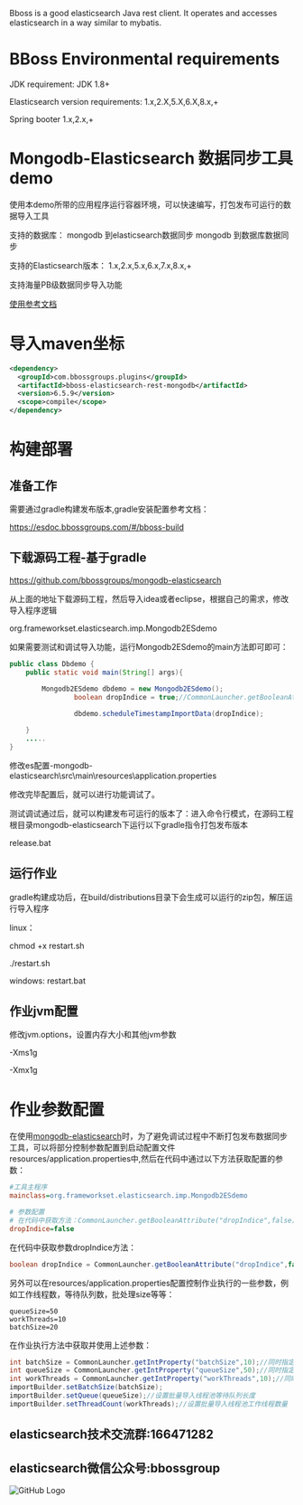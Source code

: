 
Bboss is a good elasticsearch Java rest client. It operates and accesses elasticsearch in a way similar to mybatis.

# BBoss Environmental requirements

JDK requirement: JDK 1.8+

Elasticsearch version requirements: 1.x,2.X,5.X,6.X,8.x,+

Spring booter 1.x,2.x,+
# Mongodb-Elasticsearch 数据同步工具demo
使用本demo所带的应用程序运行容器环境，可以快速编写，打包发布可运行的数据导入工具

支持的数据库：
mongodb 到elasticsearch数据同步
mongodb 到数据库数据同步

支持的Elasticsearch版本：
1.x,2.x,5.x,6.x,7.x,8.x,+

支持海量PB级数据同步导入功能

[使用参考文档](https://esdoc.bbossgroups.com/#/db-es-tool)

# 导入maven坐标

```xml
<dependency>
  <groupId>com.bbossgroups.plugins</groupId>
  <artifactId>bboss-elasticsearch-rest-mongodb</artifactId>
  <version>6.5.9</version>
  <scope>compile</scope>
</dependency>
```

# 构建部署
## 准备工作
需要通过gradle构建发布版本,gradle安装配置参考文档：

https://esdoc.bbossgroups.com/#/bboss-build

## 下载源码工程-基于gradle
<https://github.com/bbossgroups/mongodb-elasticsearch>

从上面的地址下载源码工程，然后导入idea或者eclipse，根据自己的需求，修改导入程序逻辑

org.frameworkset.elasticsearch.imp.Mongodb2ESdemo

如果需要测试和调试导入功能，运行Mongodb2ESdemo的main方法即可即可：


```java
public class Dbdemo {
	public static void main(String[] args){

		Mongodb2ESdemo dbdemo = new Mongodb2ESdemo();
        		boolean dropIndice = true;//CommonLauncher.getBooleanAttribute("dropIndice",false);//同时指定了默认值
        
        		dbdemo.scheduleTimestampImportData(dropIndice);

	}
    .....
}
```

修改es配置-mongodb-elasticsearch\src\main\resources\application.properties



修改完毕配置后，就可以进行功能调试了。


测试调试通过后，就可以构建发布可运行的版本了：进入命令行模式，在源码工程根目录mongodb-elasticsearch下运行以下gradle指令打包发布版本

release.bat

## 运行作业
gradle构建成功后，在build/distributions目录下会生成可以运行的zip包，解压运行导入程序

linux：

chmod +x restart.sh

./restart.sh

windows: restart.bat

## 作业jvm配置
修改jvm.options，设置内存大小和其他jvm参数

-Xms1g

-Xmx1g



 

# 作业参数配置

在使用[mongodb-elasticsearch](https://github.com/bbossgroups/mongodb-elasticsearch)时，为了避免调试过程中不断打包发布数据同步工具，可以将部分控制参数配置到启动配置文件resources/application.properties中,然后在代码中通过以下方法获取配置的参数：

```ini
#工具主程序
mainclass=org.frameworkset.elasticsearch.imp.Mongodb2ESdemo

# 参数配置
# 在代码中获取方法：CommonLauncher.getBooleanAttribute("dropIndice",false);//同时指定了默认值false
dropIndice=false
```

在代码中获取参数dropIndice方法：

```java
boolean dropIndice = CommonLauncher.getBooleanAttribute("dropIndice",false);//同时指定了默认值false
```

另外可以在resources/application.properties配置控制作业执行的一些参数，例如工作线程数，等待队列数，批处理size等等：

```
queueSize=50
workThreads=10
batchSize=20
```

在作业执行方法中获取并使用上述参数：

```java
int batchSize = CommonLauncher.getIntProperty("batchSize",10);//同时指定了默认值
int queueSize = CommonLauncher.getIntProperty("queueSize",50);//同时指定了默认值
int workThreads = CommonLauncher.getIntProperty("workThreads",10);//同时指定了默认值
importBuilder.setBatchSize(batchSize);
importBuilder.setQueue(queueSize);//设置批量导入线程池等待队列长度
importBuilder.setThreadCount(workThreads);//设置批量导入线程池工作线程数量
```

 

## elasticsearch技术交流群:166471282 

## elasticsearch微信公众号:bbossgroup   
![GitHub Logo](https://static.oschina.net/uploads/space/2017/0617/094201_QhWs_94045.jpg)


